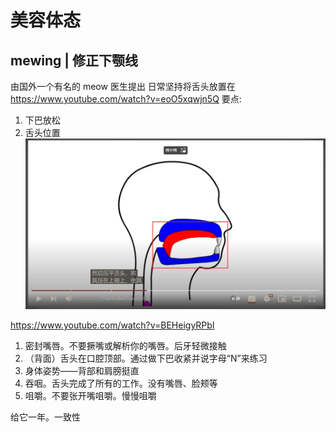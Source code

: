 # 美容体态

## mewing | 修正下颚线
由国外一个有名的 meow 医生提出
日常坚持将舌头放置在
https://www.youtube.com/watch?v=eoO5xqwjn5Q
要点: 
1. 下巴放松
2. 舌头位置
![](https://raw.githubusercontent.com/HongXiaoHong/images/main/picture/20230731223322.png)

https://www.youtube.com/watch?v=BEHeigyRPbI
1. 密封嘴唇。不要撅嘴或解析你的嘴唇。后牙轻微接触
2. （背面）舌头在口腔顶部。通过做下巴收紧并说字母“N”来练习
3. 身体姿势——背部和肩膀挺直
4. 吞咽。舌头完成了所有的工作。没有嘴唇、脸颊等
5. 咀嚼。不要张开嘴咀嚼。慢慢咀嚼

给它一年。一致性